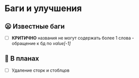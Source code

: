 # Баги и улучшения

## 😦 Известные баги
- [ ] **КРИТИЧНО** названия не могут содержать более 1 слова - обращение к бд по *value[-1]*

## 🤩 В планах
- [ ] Удаление сторк и стоблцов